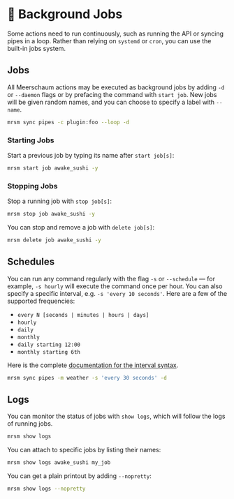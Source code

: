 <link rel="stylesheet" type="text/css" href="/assets/css/asciinema-player.css" />
<script src="/assets/js/asciinema-player.js"></script>

# 👷 Background Jobs

Some actions need to run continuously, such as running the API or syncing pipes in a loop. Rather than relying on `systemd` or `cron`, you can use the built-in jobs system.

<asciinema-player src="/assets/casts/jobs.cast" autoplay="true" loop="true" size="small" preload="true"></asciinema-player>

## Jobs

All Meerschaum actions may be executed as background jobs by adding `-d` or `--daemon` flags or by prefacing the command with `start job`. New jobs will be given random names, and you can choose to specify a label with `--name`.

```bash
mrsm sync pipes -c plugin:foo --loop -d
```

### Starting Jobs

Start a previous job by typing its name after `start job[s]`:

```bash
mrsm start job awake_sushi -y
```

### Stopping Jobs

Stop a running job with `stop job[s]`:

```bash
mrsm stop job awake_sushi -y
```

You can stop and remove a job with `delete job[s]`:

```bash
mrsm delete job awake_sushi -y
```


## Schedules

You can run any command regularly with the flag `-s` or `--schedule` ― for example, `-s hourly` will execute the command once per hour. You can also specify a specific interval, e.g. `-s 'every 10 seconds'`. Here are a few of the supported frequencies:

  - `every N [seconds | minutes | hours | days]`
  - `hourly`
  - `daily`
  - `monthly`
  - `daily starting 12:00`
  - `monthly starting 6th`

Here is the complete [documentation for the interval syntax](https://rocketry.readthedocs.io/en/stable/condition_syntax/index.html).

```bash
mrsm sync pipes -m weather -s 'every 30 seconds' -d
```


## Logs

You can monitor the status of jobs with `show logs`, which will follow the logs of running jobs.

```bash
mrsm show logs
```

You can attach to specific jobs by listing their names:

```bash
mrsm show logs awake_sushi my_job
```

You can get a plain printout by adding `--nopretty`:

```bash
mrsm show logs --nopretty
```

